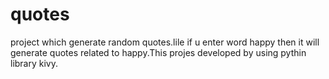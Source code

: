 # quotes
project which generate random quotes.lile if u enter word happy then it will generate quotes related to happy.This projes developed by using pythin library kivy.
